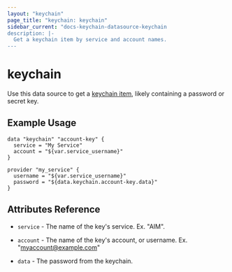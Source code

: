 ```yaml
---
layout: "keychain"
page_title: "keychain: keychain"
sidebar_current: "docs-keychain-datasource-keychain
description: |-
  Get a keychain item by service and account names.
---
```


# keychain

Use this data source to get a [keychain item][1], likely containing a password or secret key.

## Example Usage

```hcl
data "keychain" "account-key" {
  service = "My Service"
  account = "${var.service_username}"
}

provider "my_service" {
  username = "${var.service_username}"
  password = "${data.keychain.account-key.data}"
}
```

## Attributes Reference

- `service` - The name of the key's service. Ex. "AIM".

- `account` - The name of the key's account, or username. Ex. "myaccount@example.com"

- `data` - The password from the keychain.

[1]: https://developer.apple.com/documentation/security/keychain_services/keychain_items
